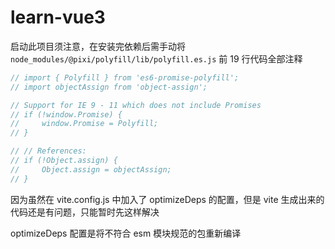 # learn-vue3

启动此项目须注意，在安装完依赖后需手动将 `node_modules/@pixi/polyfill/lib/polyfill.es.js` 前 19 行代码全部注释

```javascript
// import { Polyfill } from 'es6-promise-polyfill';
// import objectAssign from 'object-assign';

// Support for IE 9 - 11 which does not include Promises
// if (!window.Promise) {
//     window.Promise = Polyfill;
// }

// // References:
// if (!Object.assign) {
//     Object.assign = objectAssign;
// }
```

因为虽然在 vite.config.js 中加入了 optimizeDeps 的配置，但是 vite 生成出来的代码还是有问题，只能暂时先这样解决

optimizeDeps 配置是将不符合 esm 模块规范的包重新编译
